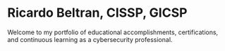 <H1>Ricardo Beltran, CISSP, GICSP</H1>
<p></p>Welcome to my portfolio of educational accomplishments, certifications, and continuous learning as a cybersecurity professional.</p>
